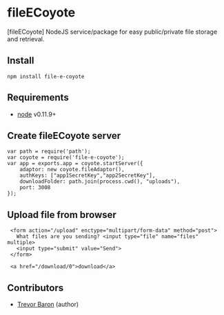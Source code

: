 fileECoyote
======================================

[fileECoyote] NodeJS service/package for easy public/private file storage and retrieval.

## Install

`npm install file-e-coyote`

## Requirements

- [node](http://nodejs.org/) v0.11.9+

## Create fileECoyote server

```
var path = require('path');
var coyote = require('file-e-coyote');
var app = exports.app = coyote.startServer({
	adaptor: new coyote.fileAdaptor(),
	authKeys: ["app1SecretKey","app2SecretKey"],
	downloadFolder: path.join(process.cwd(), "uploads"),
	port: 3008
});
```

## Upload file from browser

```
 <form action="/upload" enctype="multipart/form-data" method="post">
   What files are you sending? <input type="file" name="files" multiple>
   <input type="submit" value="Send">
 </form>

 <a href="/download/0">download</a>
```

## Contributors

- [Trevor Baron](https://github.com/TrevorDev) (author)
